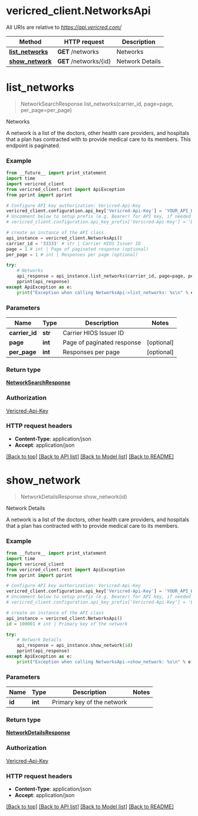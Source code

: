 # vericred_client.NetworksApi

All URIs are relative to *https://api.vericred.com/*

Method | HTTP request | Description
------------- | ------------- | -------------
[**list_networks**](NetworksApi.md#list_networks) | **GET** /networks | Networks
[**show_network**](NetworksApi.md#show_network) | **GET** /networks/{id} | Network Details


# **list_networks**
> NetworkSearchResponse list_networks(carrier_id, page=page, per_page=per_page)

Networks

A network is a list of the doctors, other health care providers, and hospitals that a plan has contracted with to provide medical care to its members. This endpoint is paginated.

### Example 
```python
from __future__ import print_statement
import time
import vericred_client
from vericred_client.rest import ApiException
from pprint import pprint

# Configure API key authorization: Vericred-Api-Key
vericred_client.configuration.api_key['Vericred-Api-Key'] = 'YOUR_API_KEY'
# Uncomment below to setup prefix (e.g. Bearer) for API key, if needed
# vericred_client.configuration.api_key_prefix['Vericred-Api-Key'] = 'Bearer'

# create an instance of the API class
api_instance = vericred_client.NetworksApi()
carrier_id = '33333' # str | Carrier HIOS Issuer ID
page = 1 # int | Page of paginated response (optional)
per_page = 1 # int | Responses per page (optional)

try: 
    # Networks
    api_response = api_instance.list_networks(carrier_id, page=page, per_page=per_page)
    pprint(api_response)
except ApiException as e:
    print("Exception when calling NetworksApi->list_networks: %s\n" % e)
```

### Parameters

Name | Type | Description  | Notes
------------- | ------------- | ------------- | -------------
 **carrier_id** | **str**| Carrier HIOS Issuer ID | 
 **page** | **int**| Page of paginated response | [optional] 
 **per_page** | **int**| Responses per page | [optional] 

### Return type

[**NetworkSearchResponse**](NetworkSearchResponse.md)

### Authorization

[Vericred-Api-Key](../README.md#Vericred-Api-Key)

### HTTP request headers

 - **Content-Type**: application/json
 - **Accept**: application/json

[[Back to top]](#) [[Back to API list]](../README.md#documentation-for-api-endpoints) [[Back to Model list]](../README.md#documentation-for-models) [[Back to README]](../README.md)

# **show_network**
> NetworkDetailsResponse show_network(id)

Network Details

A network is a list of the doctors, other health care providers, and hospitals that a plan has contracted with to provide medical care to its members.

### Example 
```python
from __future__ import print_statement
import time
import vericred_client
from vericred_client.rest import ApiException
from pprint import pprint

# Configure API key authorization: Vericred-Api-Key
vericred_client.configuration.api_key['Vericred-Api-Key'] = 'YOUR_API_KEY'
# Uncomment below to setup prefix (e.g. Bearer) for API key, if needed
# vericred_client.configuration.api_key_prefix['Vericred-Api-Key'] = 'Bearer'

# create an instance of the API class
api_instance = vericred_client.NetworksApi()
id = 100001 # int | Primary key of the network

try: 
    # Network Details
    api_response = api_instance.show_network(id)
    pprint(api_response)
except ApiException as e:
    print("Exception when calling NetworksApi->show_network: %s\n" % e)
```

### Parameters

Name | Type | Description  | Notes
------------- | ------------- | ------------- | -------------
 **id** | **int**| Primary key of the network | 

### Return type

[**NetworkDetailsResponse**](NetworkDetailsResponse.md)

### Authorization

[Vericred-Api-Key](../README.md#Vericred-Api-Key)

### HTTP request headers

 - **Content-Type**: application/json
 - **Accept**: application/json

[[Back to top]](#) [[Back to API list]](../README.md#documentation-for-api-endpoints) [[Back to Model list]](../README.md#documentation-for-models) [[Back to README]](../README.md)

